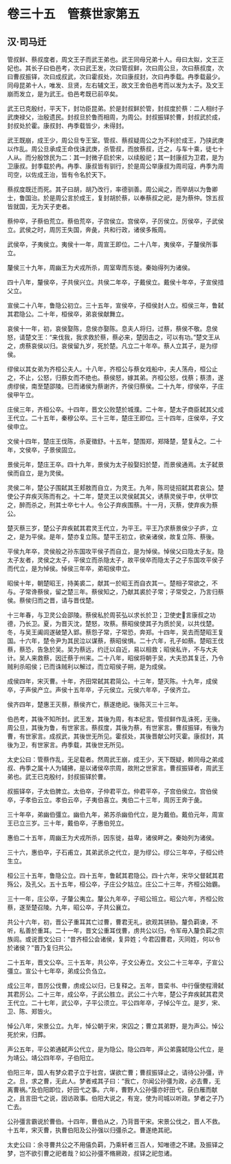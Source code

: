 # 卷三十五　管蔡世家第五

## 汉·司马迁

管叔鲜、蔡叔度者，周文王子而武王弟也。武王同母兄弟十人。母曰太姒，文王正妃也。其长子曰伯邑考，次曰武王发，次曰管叔鲜，次曰周公旦，次曰蔡叔度，次曰曹叔振铎，次曰成叔武，次曰霍叔处，次曰康叔封，次曰冉季载。冉季载最少。同母昆弟十人，唯发、旦贤，左右辅文王，故文王舍伯邑考而以发为太子。及文王崩而发立，是为武王。伯邑考既已前卒矣。  
  
武王已克殷纣，平天下，封功臣昆弟。於是封叔鲜於管，封叔度於蔡：二人相纣子武庚禄父，治殷遗民。封叔旦於鲁而相周，为周公。封叔振铎於曹，封叔武於成，封叔处於霍。康叔封、冉季载皆少，未得封。  
  
武王既崩，成王少，周公旦专王室。管叔、蔡叔疑周公之为不利於成王，乃挟武庚以作乱。周公旦承成王命伐诛武庚，杀管叔，而放蔡叔，迁之，与车十乘，徒七十人从。而分殷馀民为二：其一封微子启於宋，以续殷祀；其一封康叔为卫君，是为卫康叔。封季载於冉。冉季、康叔皆有驯行，於是周公举康叔为周司寇，冉季为周司空，以佐成王治，皆有令名於天下。  
  
蔡叔度既迁而死。其子曰胡，胡乃改行，率德驯善。周公闻之，而举胡以为鲁卿士，鲁国治。於是周公言於成王，复封胡於蔡，以奉蔡叔之祀，是为蔡仲。馀五叔皆就国，无为天子吏者。  
  
蔡仲卒，子蔡伯荒立。蔡伯荒卒，子宫侯立。宫侯卒，子厉侯立。厉侯卒，子武侯立。武侯之时，周厉王失国，奔彘，共和行政，诸侯多叛周。  
  
武侯卒，子夷侯立。夷侯十一年，周宣王即位。二十八年，夷侯卒，子釐侯所事立。  
  
釐侯三十九年，周幽王为犬戎所杀，周室卑而东徙。秦始得列为诸侯。  
  
四十八年，釐侯卒，子共侯兴立。共侯二年卒，子戴侯立。戴侯十年卒，子宣侯措父立。  
  
宣侯二十八年，鲁隐公初立。三十五年，宣侯卒，子桓侯封人立。桓侯三年，鲁弑其君隐公。二十年，桓侯卒，弟哀侯献舞立。  
  
哀侯十一年，初，哀侯娶陈，息侯亦娶陈。息夫人将归，过蔡，蔡侯不敬。息侯怒，请楚文王：“来伐我，我求救於蔡，蔡必来，楚因击之，可以有功。”楚文王从之，虏蔡哀侯以归。哀侯留九岁，死於楚。凡立二十年卒。蔡人立其子，是为缪侯。  
  
缪侯以其女弟为齐桓公夫人。十八年，齐桓公与蔡女戏船中，夫人荡舟，桓公止之，不止，公怒，归蔡女而不绝也。蔡侯怒，嫁其弟。齐桓公怒，伐蔡；蔡溃，遂虏缪侯，南至楚邵陵。已而诸侯为蔡谢齐，齐侯归蔡侯。二十九年，缪侯卒，子庄侯甲午立。  
  
庄侯三年，齐桓公卒。十四年，晋文公败楚於城濮。二十年，楚太子商臣弑其父成王代立。二十五年，秦穆公卒。三十三年，楚庄王即位。三十四年，庄侯卒，子文侯申立。  
  
文侯十四年，楚庄王伐陈，杀夏徵舒。十五年，楚围郑，郑降楚，楚复之。二十年，文侯卒，子景侯固立。  
  
景侯元年，楚庄王卒。四十九年，景侯为太子般娶妇於楚，而景侯通焉。太子弑景侯而自立，是为灵侯。  
  
灵侯二年，楚公子围弑其王郏敖而自立，为灵王。九年，陈司徒招弑其君哀公。楚使公子弃疾灭陈而有之。十二年，楚灵王以灵侯弑其父，诱蔡灵侯于申，伏甲饮之，醉而杀之，刑其士卒七十人。令公子弃疾围蔡。十一月，灭蔡，使弃疾为蔡公。  
  
楚灭蔡三岁，楚公子弃疾弑其君灵王代立，为平王。平王乃求蔡景侯少子庐，立之，是为平侯。是年，楚亦复立陈。楚平王初立，欲亲诸侯，故复立陈、蔡後。  
  
平侯九年卒，灵侯般之孙东国攻平侯子而自立，是为悼侯。悼侯父曰隐太子友。隐太子友者，灵侯之太子，平侯立而杀隐太子，故平侯卒而隐太子之子东国攻平侯子而代立，是为悼侯。悼侯三年卒，弟昭侯申立。  
  
昭侯十年，朝楚昭王，持美裘二，献其一於昭王而自衣其一。楚相子常欲之，不与。子常谗蔡侯，留之楚三年。蔡侯知之，乃献其裘於子常；子常受之，乃言归蔡侯。蔡侯归而之晋，请与晋伐楚。  
  
十三年春，与卫灵公会邵陵。蔡侯私於周苌弘以求长於卫；卫使史言康叔之功德，乃长卫。夏，为晋灭沈，楚怒，攻蔡。蔡昭侯使其子为质於吴，以共伐楚。冬，与吴王阖闾遂破楚入郢。蔡怨子常，子常恐，奔郑。十四年，吴去而楚昭王复国。十六年，楚令尹为其民泣以谋蔡，蔡昭侯惧。二十六年，孔子如蔡。楚昭王伐蔡，蔡恐，告急於吴。吴为蔡远，约迁以自近，易以相救；昭侯私许，不与大夫计。吴人来救蔡，因迁蔡于州来。二十八年，昭侯将朝于吴，大夫恐其复迁，乃令贼利杀昭侯；已而诛贼利以解过，而立昭侯子朔，是为成侯。  
  
成侯四年，宋灭曹。十年，齐田常弑其君简公。十三年，楚灭陈。十九年，成侯卒，子声侯产立。声侯十五年卒，子元侯立。元侯六年卒，子侯齐立。  
  
侯齐四年，楚惠王灭蔡，蔡侯齐亡，蔡遂绝祀。後陈灭三十三年。  
  
伯邑考，其後不知所封。武王发，其後为周，有本纪言。管叔鲜作乱诛死，无後。周公旦，其後为鲁，有世家言。蔡叔度，其後为蔡，有世家言。曹叔振铎，有後为曹，有世家言。成叔武，其後世无所见。霍叔处，其後晋献公时灭霍。康叔封，其後为卫，有世家言。冉季载，其後世无所见。  
  
太史公曰：管蔡作乱，无足载者。然周武王崩，成王少，天下既疑，赖同母之弟成叔、冉季之属十人为辅拂，是以诸侯卒宗周，故附之世家言。曹叔振铎者，周武王弟也。武王已克殷纣，封叔振铎於曹。  
  
叔振铎卒，子太伯脾立。太伯卒，子仲君平立。仲君平卒，子宫伯侯立。宫伯侯卒，子孝伯云立。孝伯云卒，子夷伯喜立。夷伯二十三年，周厉王奔于彘。  
  
三十年卒，弟幽伯彊立。幽伯九年，弟苏杀幽伯代立，是为戴伯。戴伯元年，周宣王已立三岁。三十年，戴伯卒，子惠伯兕立。  
  
惠伯二十五年，周幽王为犬戎所杀，因东徙，益卑，诸侯畔之。秦始列为诸侯。  
  
三十六，惠伯卒，子石甫立，其弟武杀之代立，是为缪公。缪公三年卒，子桓公终生立。  
  
桓公三十五年，鲁隐公立。四十五年，鲁弑其君隐公。四十六年，宋华父督弑其君殇公，及孔父。五十五年，桓公卒，子庄公夕姑立。庄公二十三年，齐桓公始霸。  
  
三十一年，庄公卒，子釐公夷立。釐公九年卒，子昭公班立。昭公六年，齐桓公败蔡，遂至楚召陵。九年，昭公卒，子共公襄立。  
  
共公十六年，初，晋公子重耳其亡过曹，曹君无礼，欲观其骈胁。釐负羁谏，不听，私善於重耳。二十一年，晋文公重耳伐曹，虏共公以归，令军毋入釐负羁之宗族闾。或说晋文公曰：“昔齐桓公会诸侯，复异姓；今君囚曹君，灭同姓，何以令於诸侯？”晋乃复归共公。  
  
二十五年，晋文公卒。三十五年，共公卒，子文公寿立。文公二十三年卒，子宣公彊立。宣公十七年卒，弟成公负刍立。  
  
成公三年，晋厉公伐曹，虏成公以归，已复释之。五年，晋栾书、中行偃使程滑弑其君厉公。二十三年，成公卒，子武公胜立。武公二十六年，楚公子弃疾弑其君灵王代立。二十七年，武公卒，子平公须立。平公四年卒，子悼公午立。是岁，宋、卫、陈、郑皆火。  
  
悼公八年，宋景公立。九年，悼公朝于宋，宋囚之；曹立其弟野，是为声公。悼公死於宋，归葬。  
  
声公五年，平公弟通弑声公代立，是为隐公。隐公四年，声公弟露弑隐公代立，是为靖公。靖公四年卒，子伯阳立。  
  
伯阳三年，国人有梦众君子立于社宫，谋欲亡曹；曹叔振铎止之，请待公孙彊，许之。旦，求之曹，无此人。梦者戒其子曰：“我亡，尔闻公孙彊为政，必去曹，无离曹祸。”及伯阳即位，好田弋之事。六年，曹野人公孙彊亦好田弋，获白雁而献之，且言田弋之说，因访政事。伯阳大说之，有宠，使为司城以听政。梦者之子乃亡去。  
  
公孙彊言霸说於曹伯。十四年，曹伯从之，乃背晋干宋。宋景公伐之，晋人不救。十五年，宋灭曹，执曹伯阳及公孙强以归彊杀之。曹遂绝其祀。  
  
太史公曰：余寻曹共公之不用僖负羁，乃乘轩者三百人，知唯德之不建。及振铎之梦，岂不欲引曹之祀者哉？如公孙彊不脩厥政，叔铎之祀忽诸。  
  
